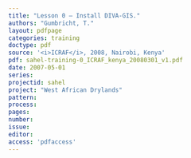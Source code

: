 ```yaml
---
title: "Lesson 0 – Install DIVA-GIS."
authors: "Gumbricht, T."
layout: pdfpage
categories: training
doctype: pdf
source: '<i>ICRAF</i>, 2008, Nairobi, Kenya'
pdf: sahel-training-0_ICRAF_kenya_20080301_v1.pdf
date: 2007-05-01
series:
projectid: sahel
project: "West African Drylands"
pattern:
process:
pages:
number:
issue:
editor:
access: 'pdfaccess'
---
```

